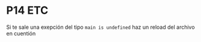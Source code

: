 # P14 ETC

Si te sale una exepción del tipo `main is undefined` haz un reload del archivo en cuentión
